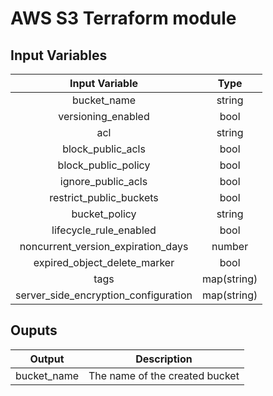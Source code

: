 # AWS S3 Terraform module


## Input Variables

|           Input Variable           |    Type     |
| :--------------------------------: | :---------: |
|            bucket_name             |   string    |
|         versioning_enabled         |    bool     |
|                acl                 |   string    |
|         block_public_acls          |    bool     |
|        block_public_policy         |    bool     |
|         ignore_public_acls         |    bool     |
|      restrict_public_buckets       |    bool     |
|           bucket_policy            |   string    |
|       lifecycle_rule_enabled       |    bool     |
| noncurrent_version_expiration_days |   number    |
|    expired_object_delete_marker    |    bool     |
|                tags                | map(string) |
|server_side_encryption_configuration| map(string) |


## Ouputs

|   Output    |          Description           |
| :---------: | :----------------------------: |
| bucket_name | The name of the created bucket |
